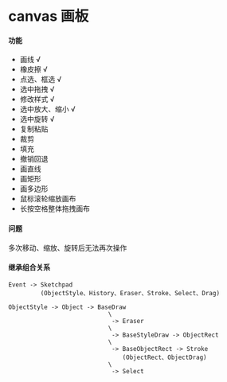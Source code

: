 # canvas 画板

#### 功能

- 画线 √
- 橡皮擦 √
- 点选、框选 √
- 选中拖拽 √
- 修改样式 √
- 选中放大、缩小 √
- 选中旋转 √
- 复制粘贴
- 裁剪
- 填充
- 撤销回退
- 画直线
- 画矩形
- 画多边形
- 鼠标滚轮缩放画布
- 长按空格整体拖拽画布

#### 问题

多次移动、缩放、旋转后无法再次操作

#### 继承组合关系

```
Event -> Sketchpad
         (ObjectStyle、History、Eraser、Stroke、Select、Drag)

ObjectStyle -> Object -> BaseDraw
                            \
                             -> Eraser
                            \
                             -> BaseStyleDraw -> ObjectRect
                            \
                             -> BaseObjectRect -> Stroke
                                (ObjectRect、ObjectDrag)
                            \
                             -> Select
```

